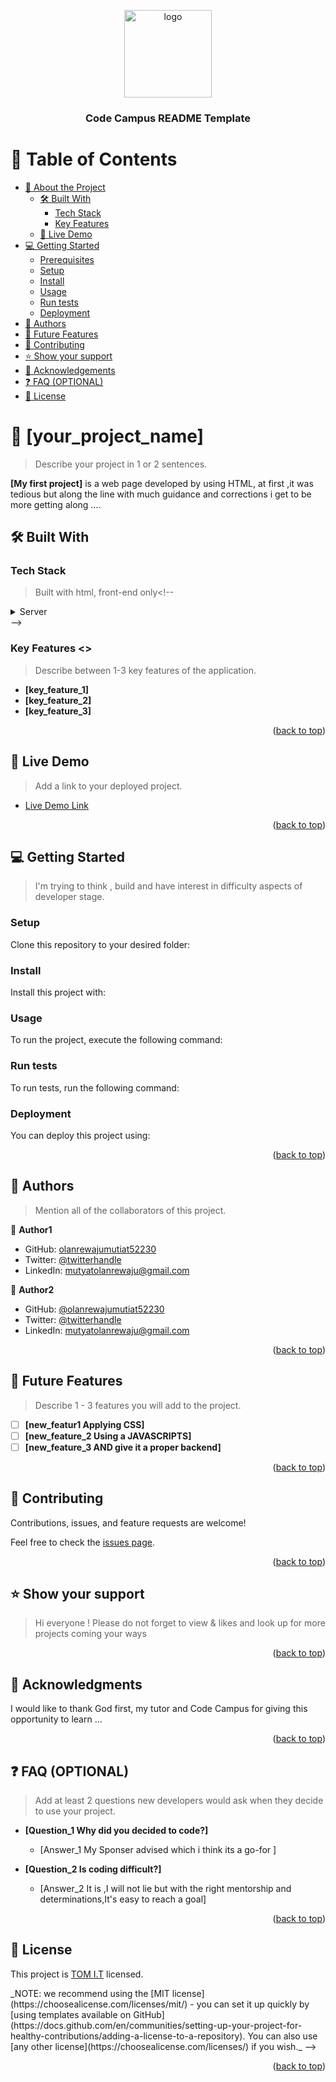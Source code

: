  <a name="readme-top"></a>

<!--
!!! IMPORTANT !!!
This README is an example of how you could professionally present your codebase. 
Writing documentation is a crucial part of your work as a professional software developer and cannot be ignored. 

You should modify this file to match your project and remove sections that don't apply.

REQUIRED SECTIONS:
- Table of Contents
- About the Project
  - Built With
  - Live Demo
- Getting Started
- Authors
- Future Features
- Contributing
- Show your support
- Acknowledgements
- License

OPTIONAL SECTIONS:
- FAQ

After you're finished please remove all the comments and instructions!

For more information on the importance of a professional README for your repositories: 
-->

<div align="center">
  <!-- You are encouraged to replace this logo with your own! Otherwise you can also remove it. -->
  <img src="cc.jpeg" alt="logo" width="140"  height="auto" />
  <br/>

  <h3><b>Code Campus README Template</b></h3>

</div>

<!-- TABLE OF CONTENTS -->

# 📗 Table of Contents

- [📖 About the Project](#about-project)
  - [🛠 Built With](#built-with)
    - [Tech Stack](#tech-stack)
    - [Key Features](#key-features)
  - [🚀 Live Demo](#live-demo)
- [💻 Getting Started](#getting-started)
  - [Prerequisites](#prerequisites)
  - [Setup](#setup)
  - [Install](#install)
  - [Usage](#usage)
  - [Run tests](#run-tests)
  - [Deployment](#deployment)
- [👥 Authors](#authors)
- [🔭 Future Features](#future-features)
- [🤝 Contributing](#contributing)
- [⭐️ Show your support](#support)
- [🙏 Acknowledgements](#acknowledgements)
- [❓ FAQ (OPTIONAL)](#faq)
- [📝 License](#license)

<!-- PROJECT DESCRIPTION -->

# 📖 [your_project_name] <a name="MY FIRST PROJECT"></a>

> Describe your project in 1 or 2 sentences.

**[My first project]** is a web page developed by using HTML, at first ,it was tedious but along the line with much guidance and corrections i get to be more getting along ....

## 🛠 Built With <a name="built-with HTML"></a>

### Tech Stack <a name="tech-stacK "></a>

> Built with html, front-end only<!--

<!--<!--<details>
 <!-- <summary>Client</summary>
  <ul>
    <li><a href="https://reactjs.org/">React.js</a></li>
  </ul>
</details>
-->

<details>
 <!--> <summary>Server</summary>
  <ul>
    <li><a href="https://expressjs.com/">Express.js</a></li>
  </ul>
</details>-->

<!--<details>
<summary>Database</summary>
  <ul>
    <li><a href="https://www.postgresql.org/">PostgreSQL</a></li>
  </ul>
</details>-->

<!-- Features -->

### Key Features <a name="key-features"></a><>

> Describe between 1-3 key features of the application.

- **[key_feature_1]**
- **[key_feature_2]**
- **[key_feature_3]**

<p align="right">(<a href="#readme-top">back to top</a>)</p>

<!-- LIVE DEMO -->

## 🚀 Live Demo <a name="live-demo http://127.0.0.1:5500/"></a>

> Add a link to your deployed project.

- [Live Demo Link](https://google.com)

<p align="right">(<a href="#readme-top">back to top</a>)</p>

<!-- GETTING STARTED -->

## 💻 Getting Started <a name="getting-started with Coding @ Code Campus"></a>

> I'm trying to think , build and have interest in difficulty aspects of developer stage.

<!--To get a local copy up and running, follow these steps.

### Prerequisites

In order to run this project you need:-->

<!--
Example command:

```sh
 gem install rails
```
 -->

### Setup

Clone this repository to your desired folder:

<!--
Example commands:

```sh
  cd my-folder
  git clone git@github.com:myaccount/my-project.git
```
--->

### Install

Install this project with:

<!--
Example command:

```sh
  cd my-project
  gem install
```
--->

### Usage

To run the project, execute the following command:

<!--
Example command:

```sh
  rails server
```
--->

### Run tests

To run tests, run the following command:

<!--
Example command:

```sh
  bin/rails test test/models/article_test.rb
```
--->

### Deployment

You can deploy this project using:

<!--
Example:

```sh

```
 -->

<p align="right">(<a href="#readme-top">back to top</a>)</p>

<!-- AUTHORS -->

## 👥 Authors <a name="authors"></a>

> Mention all of the collaborators of this project.

👤 **Author1**

- GitHub: [olanrewajumutiat52230](https://github.com/olanrwajumutiat52230)
- Twitter: [@twitterhandle](https://twitter.com/twitterhandle)
- LinkedIn: [mutyatolanrewaju@gmail.com](https://linkedin.com/in/mutyatolanrewaju@gmail.com)

👤 **Author2**

- GitHub: [@olanrewajumutiat52230](https://github.com/githubhandle)
- Twitter: [@twitterhandle](https://twitter.com/twitterhandle)
- LinkedIn: [mutyatolanrewaju@gmail.com](https://linkedin.com/in/linkedinhandle)

<p align="right">(<a href="#readme-top">back to top</a>)</p>

<!-- FUTURE FEATURES -->

## 🔭 Future Features <a name="future-features"></a>

> Describe 1 - 3 features you will add to the project.

- [ ] **[new_featur1  Applying CSS]**
- [ ] **[new_feature_2 Using a JAVASCRIPTS]**
- [ ] **[new_feature_3 AND give it a proper backend]**

<p align="right">(<a href="#readme-top">back to top</a>)</p>

<!-- CONTRIBUTING -->

## 🤝 Contributing <a name="contributing"></a>

Contributions, issues, and feature requests are welcome!

Feel free to check the [issues page](../../issues/).

<p align="right">(<a href="#readme-top">back to top</a>)</p>

<!-- SUPPORT -->

## ⭐️ Show your support <a name="support"></a>

> Hi everyone ! Please do not forget to view  & likes and look up for more projects coming your ways 



<p align="right">(<a href="#readme-top">back to top</a>)</p>

<!-- ACKNOWLEDGEMENTS -->

## 🙏 Acknowledgments <a name="acknowledgements"></a>

> 

I would like to thank God first, my tutor and Code Campus for giving this opportunity to learn ...

<p align="right">(<a href="#readme-top">back to top</a>)</p>

<!-- FAQ (optional) -->

## ❓ FAQ (OPTIONAL) <a name="faq"></a>

> Add at least 2 questions new developers would ask when they decide to use your project.

- **[Question_1 Why did you decided to code?]**

  -   [Answer_1 My Sponser advised which i think its a go-for ]

- **[Question_2  Is coding difficult?]**

  - [Answer_2 It is ,I will not lie but with the right mentorship and determinations,It's easy to reach a goal]

<p align="right">(<a href="#readme-top">back to top</a>)</p>

<!-- LICENSE -->

## 📝 License <a name="license"></a>

This project is [TOM I.T](./LICENSE) licensed.
<!-->
_NOTE: we recommend using the [MIT license](https://choosealicense.com/licenses/mit/) - you can set it up quickly by [using templates available on GitHub](https://docs.github.com/en/communities/setting-up-your-project-for-healthy-contributions/adding-a-license-to-a-repository). You can also use [any other license](https://choosealicense.com/licenses/) if you wish._
-->
<p align="right">(<a href="#readme-top">back to top</a>)</p>